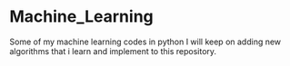 # Machine_Learning
Some of my machine learning codes in python
I will keep on adding new algorithms that i learn and implement to this repository.

